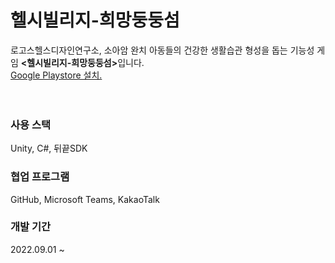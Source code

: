 # 헬시빌리지-희망둥둥섬

로고스헬스디자인연구소, 소아암 완치 아동들의 건강한 생활습관 형성을 돕는 기능성 게임 <b><헬시빌리지-희망둥둥섬></b>입니다.<br>
<a href="https://play.google.com/store/apps/details?id=com.DefaultCompany.Loheldi_Project">Google Playstore 설치.<a>  
<br><br>
### 사용 스택
Unity, C#, 뒤끝SDK

### 협업 프로그램
GitHub, Microsoft Teams, KakaoTalk

### 개발 기간
2022.09.01 ~ 

